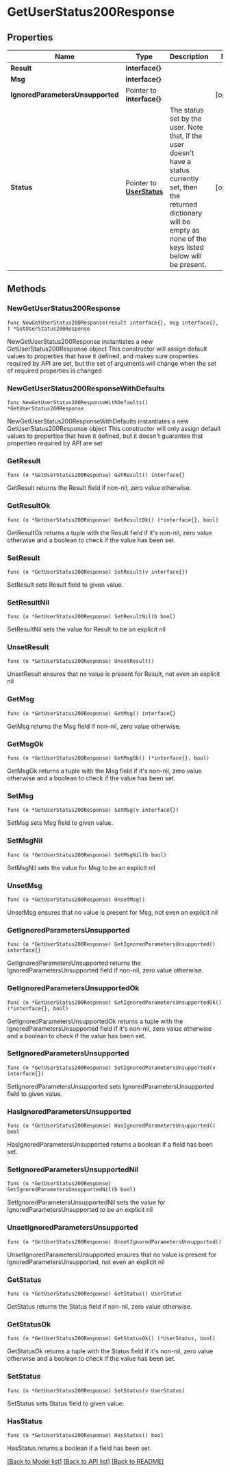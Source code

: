 # GetUserStatus200Response

## Properties

Name | Type | Description | Notes
------------ | ------------- | ------------- | -------------
**Result** | **interface{}** |  | 
**Msg** | **interface{}** |  | 
**IgnoredParametersUnsupported** | Pointer to **interface{}** |  | [optional] 
**Status** | Pointer to [**UserStatus**](UserStatus.md) | The status set by the user. Note that, if the user doesn&#39;t have a status currently set, then the returned dictionary will be empty as none of the keys listed below will be present.  | [optional] 

## Methods

### NewGetUserStatus200Response

`func NewGetUserStatus200Response(result interface{}, msg interface{}, ) *GetUserStatus200Response`

NewGetUserStatus200Response instantiates a new GetUserStatus200Response object
This constructor will assign default values to properties that have it defined,
and makes sure properties required by API are set, but the set of arguments
will change when the set of required properties is changed

### NewGetUserStatus200ResponseWithDefaults

`func NewGetUserStatus200ResponseWithDefaults() *GetUserStatus200Response`

NewGetUserStatus200ResponseWithDefaults instantiates a new GetUserStatus200Response object
This constructor will only assign default values to properties that have it defined,
but it doesn't guarantee that properties required by API are set

### GetResult

`func (o *GetUserStatus200Response) GetResult() interface{}`

GetResult returns the Result field if non-nil, zero value otherwise.

### GetResultOk

`func (o *GetUserStatus200Response) GetResultOk() (*interface{}, bool)`

GetResultOk returns a tuple with the Result field if it's non-nil, zero value otherwise
and a boolean to check if the value has been set.

### SetResult

`func (o *GetUserStatus200Response) SetResult(v interface{})`

SetResult sets Result field to given value.


### SetResultNil

`func (o *GetUserStatus200Response) SetResultNil(b bool)`

 SetResultNil sets the value for Result to be an explicit nil

### UnsetResult
`func (o *GetUserStatus200Response) UnsetResult()`

UnsetResult ensures that no value is present for Result, not even an explicit nil
### GetMsg

`func (o *GetUserStatus200Response) GetMsg() interface{}`

GetMsg returns the Msg field if non-nil, zero value otherwise.

### GetMsgOk

`func (o *GetUserStatus200Response) GetMsgOk() (*interface{}, bool)`

GetMsgOk returns a tuple with the Msg field if it's non-nil, zero value otherwise
and a boolean to check if the value has been set.

### SetMsg

`func (o *GetUserStatus200Response) SetMsg(v interface{})`

SetMsg sets Msg field to given value.


### SetMsgNil

`func (o *GetUserStatus200Response) SetMsgNil(b bool)`

 SetMsgNil sets the value for Msg to be an explicit nil

### UnsetMsg
`func (o *GetUserStatus200Response) UnsetMsg()`

UnsetMsg ensures that no value is present for Msg, not even an explicit nil
### GetIgnoredParametersUnsupported

`func (o *GetUserStatus200Response) GetIgnoredParametersUnsupported() interface{}`

GetIgnoredParametersUnsupported returns the IgnoredParametersUnsupported field if non-nil, zero value otherwise.

### GetIgnoredParametersUnsupportedOk

`func (o *GetUserStatus200Response) GetIgnoredParametersUnsupportedOk() (*interface{}, bool)`

GetIgnoredParametersUnsupportedOk returns a tuple with the IgnoredParametersUnsupported field if it's non-nil, zero value otherwise
and a boolean to check if the value has been set.

### SetIgnoredParametersUnsupported

`func (o *GetUserStatus200Response) SetIgnoredParametersUnsupported(v interface{})`

SetIgnoredParametersUnsupported sets IgnoredParametersUnsupported field to given value.

### HasIgnoredParametersUnsupported

`func (o *GetUserStatus200Response) HasIgnoredParametersUnsupported() bool`

HasIgnoredParametersUnsupported returns a boolean if a field has been set.

### SetIgnoredParametersUnsupportedNil

`func (o *GetUserStatus200Response) SetIgnoredParametersUnsupportedNil(b bool)`

 SetIgnoredParametersUnsupportedNil sets the value for IgnoredParametersUnsupported to be an explicit nil

### UnsetIgnoredParametersUnsupported
`func (o *GetUserStatus200Response) UnsetIgnoredParametersUnsupported()`

UnsetIgnoredParametersUnsupported ensures that no value is present for IgnoredParametersUnsupported, not even an explicit nil
### GetStatus

`func (o *GetUserStatus200Response) GetStatus() UserStatus`

GetStatus returns the Status field if non-nil, zero value otherwise.

### GetStatusOk

`func (o *GetUserStatus200Response) GetStatusOk() (*UserStatus, bool)`

GetStatusOk returns a tuple with the Status field if it's non-nil, zero value otherwise
and a boolean to check if the value has been set.

### SetStatus

`func (o *GetUserStatus200Response) SetStatus(v UserStatus)`

SetStatus sets Status field to given value.

### HasStatus

`func (o *GetUserStatus200Response) HasStatus() bool`

HasStatus returns a boolean if a field has been set.


[[Back to Model list]](../README.md#documentation-for-models) [[Back to API list]](../README.md#documentation-for-api-endpoints) [[Back to README]](../README.md)


